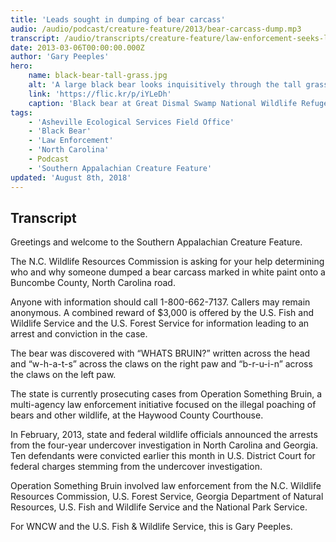 ```yaml
---
title: 'Leads sought in dumping of bear carcass'
audio: /audio/podcast/creature-feature/2013/bear-carcass-dump.mp3
transcript: /audio/transcripts/creature-feature/law-enforcement-seeks-leads-in-bear-carcass-dumping.pdf
date: 2013-03-06T00:00:00.000Z
author: 'Gary Peeples'
hero:
    name: black-bear-tall-grass.jpg
    alt: 'A large black bear looks inquisitively through the tall grass.'
    link: 'https://flic.kr/p/iYLeDh'
    caption: 'Black bear at Great Dismal Swamp National Wildlife Refuge. <a href="https://flic.kr/p/iYLeDh">Photo</a> by USFWS.'
tags:
    - 'Asheville Ecological Services Field Office'
    - 'Black Bear'
    - 'Law Enforcement'
    - 'North Carolina'
    - Podcast
    - 'Southern Appalachian Creature Feature'
updated: 'August 8th, 2018'
---
```


## Transcript

Greetings and welcome to the Southern Appalachian Creature Feature.

The N.C. Wildlife Resources Commission is asking for your help determining who and why someone dumped a bear carcass marked in white paint onto a Buncombe County, North Carolina  road.

Anyone with information should call 1-800-662-7137. Callers may remain anonymous. A combined reward of $3,000 is offered by the U.S. Fish and Wildlife Service and the U.S. Forest Service for information leading to an arrest and conviction in the case.

The bear was discovered with “WHATS BRUIN?” written across the head and “w-h-a-t-s” across the claws on the right paw and “b-r-u-i-n” across the claws on the left paw.

The state is currently prosecuting cases from Operation Something Bruin, a multi-agency law enforcement initiative focused on the illegal poaching of bears and other wildlife, at the Haywood County Courthouse.

In February, 2013, state and federal wildlife officials announced the arrests from the four-year undercover investigation in North Carolina and Georgia. Ten defendants were convicted earlier this month in U.S. District Court for federal charges stemming from the undercover investigation.

Operation Something Bruin involved law enforcement from the N.C. Wildlife Resources Commission, U.S. Forest Service, Georgia Department of Natural Resources, U.S. Fish and Wildlife Service and the National Park Service.

For WNCW and the U.S. Fish & Wildlife Service, this is Gary Peeples.